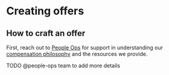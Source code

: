 # Creating offers

## How to craft an offer

First, reach out to [People Ops](../index.md) for support in understanding our [compensation philosophy](index.md) and the resources we provide.

TODO @people-ops team to add more details
